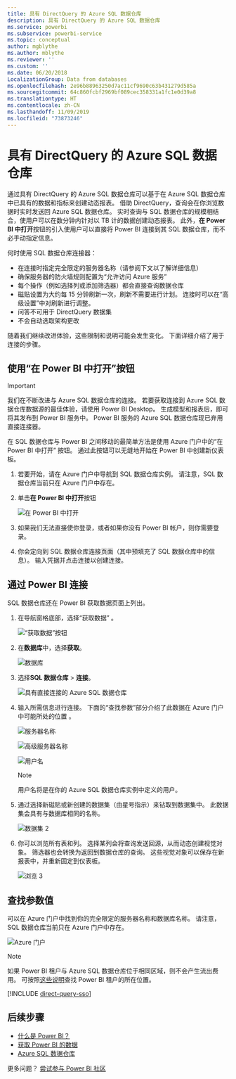 ```yaml
---
title: 具有 DirectQuery 的 Azure SQL 数据仓库
description: 具有 DirectQuery 的 Azure SQL 数据仓库
ms.service: powerbi
ms.subservice: powerbi-service
ms.topic: conceptual
author: mgblythe
ms.author: mblythe
ms.reviewer: ''
ms.custom: ''
ms.date: 06/20/2018
LocalizationGroup: Data from databases
ms.openlocfilehash: 2e96b88963250d7ac11cf9690c63b431279d585a
ms.sourcegitcommit: 64c860fcbf2969bf089cec358331a1fc1e0d39a8
ms.translationtype: HT
ms.contentlocale: zh-CN
ms.lasthandoff: 11/09/2019
ms.locfileid: "73873246"
---
```

# <a name="azure-sql-data-warehouse-with-directquery"></a>具有 DirectQuery 的 Azure SQL 数据仓库

通过具有 DirectQuery 的 Azure SQL 数据仓库可以基于在 Azure SQL 数据仓库中已具有的数据和指标来创建动态报表。 借助 DirectQuery，查询会在你浏览数据时实时发送回 Azure SQL 数据仓库。 实时查询与 SQL 数据仓库的规模相结合，使用户可以在数分钟内针对以 TB 计的数据创建动态报表。 此外，**在 Power BI 中打开**按钮的引入使用户可以直接将 Power BI 连接到其 SQL 数据仓库，而不必手动指定信息。

何时使用 SQL 数据仓库连接器：

* 在连接时指定完全限定的服务器名称（请参阅下文以了解详细信息）
* 确保服务器的防火墙规则配置为“允许访问 Azure 服务”
* 每个操作（例如选择列或添加筛选器）都会直接查询数据仓库
* 磁贴设置为大约每 15 分钟刷新一次，刷新不需要进行计划。  连接时可以在“高级设置”中对刷新进行调整。
* 问答不可用于 DirectQuery 数据集
* 不会自动选取架构更改

随着我们继续改进体验，这些限制和说明可能会发生变化。 下面详细介绍了用于连接的步骤。

## <a name="using-the-open-in-power-bi-button"></a>使用“在 Power BI 中打开”按钮

> [!Important]
> 我们在不断改进与 Azure SQL 数据仓库的连接。  若要获取连接到 Azure SQL 数据仓库数据源的最佳体验，请使用 Power BI Desktop。  生成模型和报表后，即可将其发布到 Power BI 服务中。  Power BI 服务的 Azure SQL 数据仓库现已弃用直接连接器。

在 SQL 数据仓库与 Power BI 之间移动的最简单方法是使用 Azure 门户中的“在 Power BI 中打开”  按钮。 通过此按钮可以无缝地开始在 Power BI 中创建新仪表板。

1. 若要开始，请在 Azure 门户中导航到 SQL 数据仓库实例。 请注意，SQL 数据仓库当前只在 Azure 门户中存在。

2. 单击**在 Power BI 中打开**按钮

    ![在 Power BI 中打开](media/service-azure-sql-data-warehouse-with-direct-connect/openinpowerbi.png)

3. 如果我们无法直接使你登录，或者如果你没有 Power BI 帐户，则你需要登录。

4. 你会定向到 SQL 数据仓库连接页面（其中预填充了 SQL 数据仓库中的信息）。 输入凭据并点击连接以创建连接。

## <a name="connecting-through-power-bi"></a>通过 Power BI 连接

SQL 数据仓库还在 Power BI 获取数据页面上列出。 

1. 在导航窗格底部，选择“获取数据”  。  

    ![“获取数据”按钮](media/service-azure-sql-data-warehouse-with-direct-connect/getdatabutton.png)

2. 在**数据库**中，选择**获取**。

    ![数据库](media/service-azure-sql-data-warehouse-with-direct-connect/databases.png)

3. 选择**SQL 数据仓库** \> **连接**。

    ![具有直接连接的 Azure SQL 数据仓库](media/service-azure-sql-data-warehouse-with-direct-connect/azuresqldatawarehouseconnect.png)

4. 输入所需信息进行连接。 下面的“查找参数”部分介绍了此数据在 Azure 门户中可能所处的位置  。

    ![服务器名称](media/service-azure-sql-data-warehouse-with-direct-connect/servername.png)

    ![高级服务器名称](media/service-azure-sql-data-warehouse-with-direct-connect/servernamewithadvanced.png)

    ![用户名](media/service-azure-sql-data-warehouse-with-direct-connect/username.png)

   > [!NOTE]
   > 用户名将是在你的 Azure SQL 数据仓库实例中定义的用户。

5. 通过选择新磁贴或新创建的数据集（由星号指示）来钻取到数据集中。 此数据集会具有与数据库相同的名称。

    ![数据集 2](media/service-azure-sql-data-warehouse-with-direct-connect/dataset2.png)

6. 你可以浏览所有表和列。 选择某列会将查询发送回源，从而动态创建视觉对象。 筛选器也会转换为返回到数据仓库的查询。 这些视觉对象可以保存在新报表中，并重新固定到仪表板。

    ![浏览 3](media/service-azure-sql-data-warehouse-with-direct-connect/explore3.png)

## <a name="finding-parameter-values"></a>查找参数值

可以在 Azure 门户中找到你的完全限定的服务器名称和数据库名称。 请注意，SQL 数据仓库当前只在 Azure 门户中存在。

![Azure 门户](media/service-azure-sql-data-warehouse-with-direct-connect/azureportal.png)

> [!NOTE]
> 如果 Power BI 租户与 Azure SQL 数据仓库位于相同区域，则不会产生流出费用。 可按照[这些说明](https://docs.microsoft.com/power-bi/service-admin-where-is-my-tenant-located)查找 Power BI 租户的所在位置。

[!INCLUDE [direct-query-sso](includes/direct-query-sso.md)]

## <a name="next-steps"></a>后续步骤

* [什么是 Power BI？](fundamentals/power-bi-overview.md)  
* [获取 Power BI 的数据](service-get-data.md)  
* [Azure SQL 数据仓库](/azure/sql-data-warehouse/sql-data-warehouse-overview-what-is/)

更多问题？ [尝试参与 Power BI 社区](https://community.powerbi.com/)
